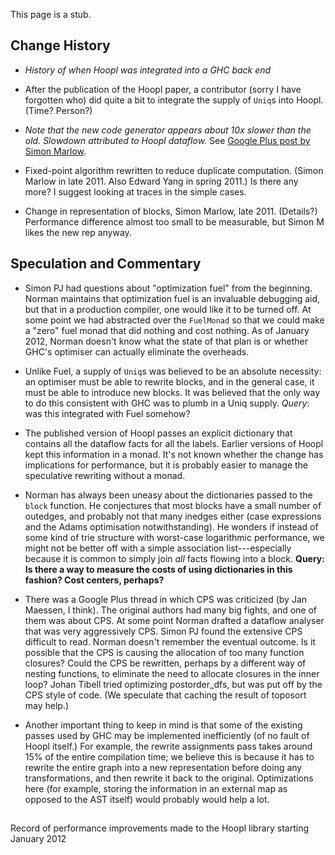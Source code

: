 
This page is a stub.


## Change History


- *History of when Hoopl was integrated into a GHC back end*

- After the publication of the Hoopl paper, a contributor (sorry I have forgotten who) did quite a bit to integrate the supply of `Uniq`s into Hoopl.  (Time? Person?)

- *Note that the new code generator appears about 10x slower than the old.  Slowdown attributed to Hoopl dataflow.*   See [
  Google Plus post by Simon Marlow](https://plus.google.com/107890464054636586545/posts/dBbewpRfw6R).

- Fixed-point algorithm rewritten to reduce duplicate computation.  (Simon Marlow in late 2011.  Also Edward Yang in spring 2011.) Is there any more? I suggest looking at traces in the simple cases.

- Change in representation of blocks, Simon Marlow, late 2011.  (Details?)  Performance difference almost too small to be measurable, but Simon M likes the new rep anyway.

## Speculation and Commentary


- Simon PJ had questions about "optimization fuel" from the beginning.  Norman maintains that optimization fuel is an invaluable debugging aid, but that in a production compiler, one would like it to be turned off.   At some point we had abstracted over the `FuelMonad` so that we could make a "zero" fuel monad that did nothing and cost nothing.  As of January 2012, Norman doesn't know what the state of that plan is or whether GHC's optimiser can actually eliminate the overheads.

- Unlike Fuel, a supply of `Uniq`s was believed to be an absolute necessity: an optimiser must be able to rewrite blocks, and in the general case, it must be able to introduce new blocks.  It was believed that the only way to do this consistent with GHC was to plumb in a Uniq supply.   *Query*: was this integrated with Fuel somehow?

- The published version of Hoopl passes an explicit dictionary that contains all the dataflow facts for all the labels.   Earlier versions of Hoopl kept this information in a monad.  It's not known whether the change has implications for performance, but it is probably easier to manage the speculative rewriting without a monad.

- Norman has always been uneasy about the dictionaries passed to the `block` function.  He conjectures that most blocks have a small number of outedges, and probably not that many inedges either (case expressions and the Adams optimisation notwithstanding).  He wonders if instead of some kind of trie structure with worst-case logarithmic performance, we might not be better off with a simple association list---especially because it is common to simply join *all* facts flowing into a block.   **Query: Is there a way to measure the costs of using dictionaries in this fashion?  Cost centers, perhaps?**

- There was a Google Plus thread in which CPS was criticized (by Jan Maessen, I think).  The original authors had many big fights, and one of them was about CPS.  At some point Norman drafted a dataflow analyser that was very aggressively CPS.  Simon PJ found the extensive CPS difficult to read.  Norman doesn't remember the eventual outcome.   Is it possible that the CPS is causing the allocation of too many function closures?   Could the CPS be rewritten, perhaps by a different way of nesting functions, to eliminate the need to allocate closures in the inner loop?  Johan Tibell tried optimizing postorder\_dfs, but was put off by the CPS style of code. (We speculate that caching the result of toposort may help.)

- Another important thing to keep in mind is that some of the existing passes used by GHC may be implemented inefficiently (of no fault of Hoopl itself.) For example, the rewrite assignments pass takes around 15% of the entire compilation time; we believe this is because it has to rewrite the entire graph into a new representation before doing any transformations, and then rewrite it back to the original. Optimizations here (for example, storing the information in an external map as opposed to the AST itself) would probably would help a lot.

##
Record of performance improvements made to the Hoopl library starting January 2012


